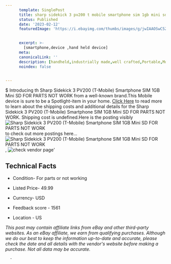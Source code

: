 ```yaml
---
      template: SinglePost
      title: sharp sidekick 3 pv200 t mobile smartphone sim 1gb mini sd for parts not work
      status: Published
      date: '2023-02-12'
      featuredImage: 'https://i.ebayimg.com/thumbs/images/g/jwIAAOSwC5Zj41Uo/s-l225.jpg'
       

      excerpt: >-
        [smartphone,device ,hand held device]
      meta:
      canonicalLink: ''
      description: [handheld,industrially made,well crafted,Portable,Mobile,Compact,Convenient,Lightweight,Maneuverable,Man-portable,Miniature,Carriable,Hand-held,Light,Holdable,Transportable,Mobile device,Pocket-sized,On-the-go,Wireless,Cordless,Compact size,Convenient size, smartphone,device ,hand held device]
      noindex: false
      

---
```

$
      Introducing th Sharp Sidekick 3 PV200 (T-Mobile) Smartphone SIM 1GB Mini SD FOR PARTS NOT WORK from a well-known brand.This Mobile device  is sure to be a Spotlight-item in your home. [Click Here](https://www.ebay.com/itm/325530184730?hash=item4bcb1c6c1a%3Ag%3AjwIAAOSwC5Zj41Uo&mkevt=1&mkcid=1&mkrid=711-53200-19255-0&campid=%253CePNCampaignId%253E&customid=%253CreferenceId%253E&toolid=10049) to read more to learn about the shipping costs and additional details for the Sharp Sidekick 3 PV200 (T-Mobile) Smartphone SIM 1GB Mini SD FOR PARTS NOT WORK. Shipping cost is undefined.Here is the posting visibly ![Sharp Sidekick 3 PV200 (T-Mobile) Smartphone SIM 1GB Mini SD FOR PARTS NOT WORK](https://i.ebayimg.com/thumbs/images/g/jwIAAOSwC5Zj41Uo/s-l225.jpg) to check out more postings here... ![Sharp Sidekick 3 PV200 (T-Mobile) Smartphone SIM 1GB Mini SD FOR PARTS NOT WORK](https://i.ebayimg.com/images/g/jwIAAOSwC5Zj41Uo/s-l1600.jpg), ![check vendor page](https://origin-galleryplus.ebayimg.com/ws/web/325530184730_2_0_1/225x225.jpg,https://origin-galleryplus.ebayimg.com/ws/web/325530184730_3_0_1/225x225.jpg,https://origin-galleryplus.ebayimg.com/ws/web/325530184730_4_0_1/225x225.jpg,https://origin-galleryplus.ebayimg.com/ws/web/325530184730_5_0_1/225x225.jpg,https://origin-galleryplus.ebayimg.com/ws/web/325530184730_6_0_1/225x225.jpg,https://origin-galleryplus.ebayimg.com/ws/web/325530184730_7_0_1/225x225.jpg,https://origin-galleryplus.ebayimg.com/ws/web/325530184730_8_0_1/225x225.jpg,https://origin-galleryplus.ebayimg.com/ws/web/325530184730_9_0_1/225x225.jpg,https://origin-galleryplus.ebayimg.com/ws/web/325530184730_10_0_1/225x225.jpg,https://origin-galleryplus.ebayimg.com/ws/web/325530184730_11_0_1/225x225.jpg,https://origin-galleryplus.ebayimg.com/ws/web/325530184730_12_0_1/225x225.jpg,https://origin-galleryplus.ebayimg.com/ws/web/325530184730_13_0_1/225x225.jpg,https://origin-galleryplus.ebayimg.com/ws/web/325530184730_14_0_1/225x225.jpg,https://origin-galleryplus.ebayimg.com/ws/web/325530184730_15_0_1/225x225.jpg,https://origin-galleryplus.ebayimg.com/ws/web/325530184730_16_0_1/225x225.jpg,https://origin-galleryplus.ebayimg.com/ws/web/325530184730_17_0_1/225x225.jpg,https://origin-galleryplus.ebayimg.com/ws/web/325530184730_18_0_1/225x225.jpg)'

      

 ## Technical Facts 



     
      

 - Condition- For parts or not working 


      

 - Listed Price- 49.99 


      

 - Currency- USD 


      

 - Feedback score - 1561 


      

 - Location - US 


      
      

 *_This post may contain affiliate links from eBay and other third-party websites. As an eBay affiliate, we earn from qualifying purchases. Although we do our best to keep the information up-to-date and accurate, please check the date and all details with the vendor's website before making a purchase. Not all data may be accurate._*




      -
